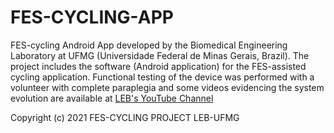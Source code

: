 # FES-CYCLING-APP

FES-cycling Android App developed by the Biomedical Engineering Laboratory at UFMG (Universidade Federal de Minas Gerais, Brazil). The project includes the software (Android application) for the FES-assisted cycling application. Functional testing of the device was performed with a volunteer with complete paraplegia and some videos evidencing the system evolution are available at [LEB's YouTube Channel][1]

Copyright (c) 2021 FES-CYCLING PROJECT LEB-UFMG

  [1]: https://www.youtube.com/channel/UCH_nL_YFQW_fOqiuBWj97UQ

